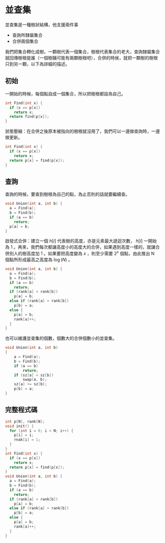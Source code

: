 # 並查集

並查集是一種樹狀結構，他支援兩件事

- 查詢所隸屬集合
- 合併兩個集合

我們把集合轉化成樹，一顆樹代表一個集合，樹根代表集合的老大，查詢隸屬集合就回傳樹根是誰（一個樹餔可能有兩顆樹根吧），合併的時侯，就把一顆樹的樹根只到另一顆，以下為詳細的描述。

## 初始

一開始的時候，每個點自成一個集合，所以把樹根都設為自己。

```cpp
int Find(int x) {
  if (x == p[x])
    return x;
  return find(p[x]);
}
```

狀態壓縮：在合併之後原本被指向的樹根就沒用了，我們可以一邊做查詢時，一邊做更新。

```cpp
int Find(int x) {
  if (x == p[x])
    return x;
  return p[x] = find(p[x]);
}
```

## 查詢

查詢的時候，要查到樹根為自己的點，為止否則的話就要繼續查。

```cpp
void Union(int a, int b) {
  a = Find(a);
  b = Find(b);
  if (a == b)
    return;
  p[a] = b;
}
```

啟發式合併：建立一個 $h[i]$ 代表樹的高度，亦是元素最大遞迴次數， $h[i]$ 一開始為 $1$ 。再來，我們每次都讓高度小的高度大的合併，如果遇到高度一樣的，就讓合併別人的樹高度加 $1$ 。如果要把高度變為 $x$ ，則至少需要 $2^x$ 個點，由此推出 N 個點所形成最高之高度為 $\log(N)$ 。

```cpp
void Union(int a, int b) {
  a = Find(a);
  b = Find(b);
  if (a == b)
    return;
  if (rank[a] < rank[b])
    p[a] = b;
  else if (rank[a] > rank[b])
    p[b] = a;
  else {
    p[a] = b;
    rank[a]++;
  }
}
```

也可以維護並查集的個數，個數大的合併個數小的並查集。

```cpp
void Union(int a, int b)
{
    a = Find(a);
    b = Find(b);
    if (a == b)
        return;
    if (sz[a] < sz[b])
        swap(a, b);
    sz[a] += sz[b];
    p[b] = a;
}
```

## 完整程式碼

```cpp
int p[N], rank[N];
void init() {
  for (int i = 0; i < N; i++) {
    p[i] = i;
    rnak[i] = 1;
  }
}
int Find(int x) {
  if (x == p[x])
    return x;
  return p[x] = find(p[x]);
}
void Union(int a, int b) {
  a = Find(a);
  b = Find(b);
  if (a == b)
    return;
  if (rank[a] < rank[b])
    p[a] = b;
  else if (rank[a] > rank[b])
    p[b] = a;
  else {
    p[a] = b;
    rank[a]++;
  }
}
```
